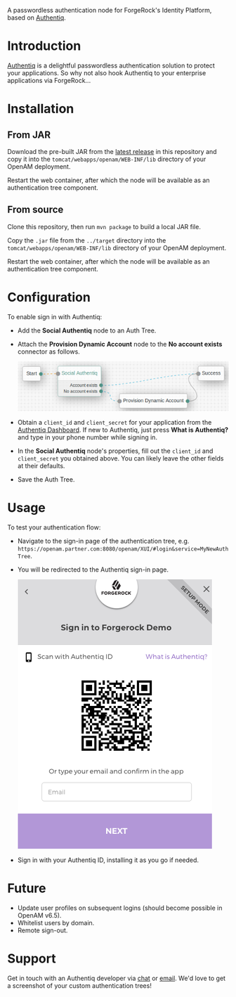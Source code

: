 A passwordless authentication node for ForgeRock's Identity Platform, based on [Authentiq](https://www.authentiq.com/?utm_source=github&utm_medium=readme&utm_campaign=forgerock-social-authentiq).

# Introduction

[Authentiq](https://www.authentiq.com/?utm_source=github&utm_medium=readme&utm_campaign=forgerock-social-authentiq) is a delightful passwordless authentication solution to protect your applications. So why not also hook Authentiq to your enterprise applications via ForgeRock...

# Installation

## From JAR

Download the pre-built JAR from the [latest release](https://github.com/AuthentiqID/forgerock-social-authentiq-node/releases/latest) in this repository and copy it into the `tomcat/webapps/openam/WEB-INF/lib` directory of your OpenAM deployment.

Restart the web container, after which the node will be available as an authentication tree component.

## From source

Clone this repository, then run `mvn package` to build a local JAR file. 

Copy the `.jar` file from the `../target` directory into the `tomcat/webapps/openam/WEB-INF/lib` directory of your OpenAM deployment. 

Restart the web container, after which the node will be available as an authentication tree component.

# Configuration

To enable sign in with Authentiq:

- Add the **Social Authentiq** node to an Auth Tree.  
- Attach the **Provision Dynamic Account** node to the **No account exists** connector as follows.

  ![Authentiq Social Auth Tree Node](./images/authentiq-auth-tree-example.png)

- Obtain a `client_id` and `client_secret` for your application from the [Authentiq Dashboard](https://dashboard.authentiq.com/?utm_source=github&utm_medium=readme&utm_campaign=forgerock-social-authentiq). If new to Authentiq, just press **What is Authentiq?** and type in your phone number while signing in. 
- In the **Social Authentiq** node's properties, fill out the `client_id` and `client_secret` you obtained above. You can likely leave the other fields at their defaults.
- Save the Auth Tree.

# Usage

To test your authentication flow:

- Navigate to the sign-in page of the authentication tree, e.g. `https://openam.partner.com:8080/openam/XUI/#login&service=MyNewAuthTree`.
- You will be redirected to the Authentiq sign-in page.

  ![Authentiq Provider](./images/authentiq-provider.png)

- Sign in with your Authentiq ID, installing it as you go if needed.

# Future

- Update user profiles on subsequent logins (should become possible in OpenAM v6.5).
- Whitelist users by domain.
- Remote sign-out.

# Support

Get in touch with an Authentiq developer via [chat](https://www.authentiq.com/?utm_source=github&utm_medium=readme&utm_campaign=forgerock-social-authentiq) or [email](mailto:support@authentiq.com). We'd love to get a screenshot of your custom authentication trees!
